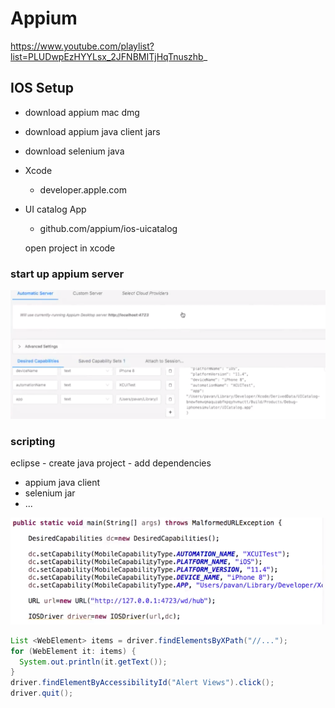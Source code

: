 # Appium

https://www.youtube.com/playlist?list=PLUDwpEzHYYLsx_2JFNBMITjHqTnuszhb_

## IOS Setup

* download appium mac dmg

* download appium java client jars

* download selenium java

* Xcode

  * developer.apple.com

* UI catalog App

  * github.com/appium/ios-uicatalog

  open project in xcode

### start up appium server

![](https://github.com/Nickyzj/mynotes/blob/master/screenshots/Screen%20Shot%202019-06-28%20at%209.51.25%20AM.png?raw=true)

### scripting

eclipse - create java project - add dependencies

* appium java client
* selenium jar
* ...

![](https://github.com/Nickyzj/mynotes/blob/master/screenshots/Screen%20Shot%202019-06-28%20at%209.59.24%20AM.png?raw=true)

```java
List <WebElement> items = driver.findElementsByXPath("//...");
for (WebElement it: items) {
  System.out.println(it.getText());
}
driver.findElementByAccessibilityId("Alert Views").click();
driver.quit();
```

 
